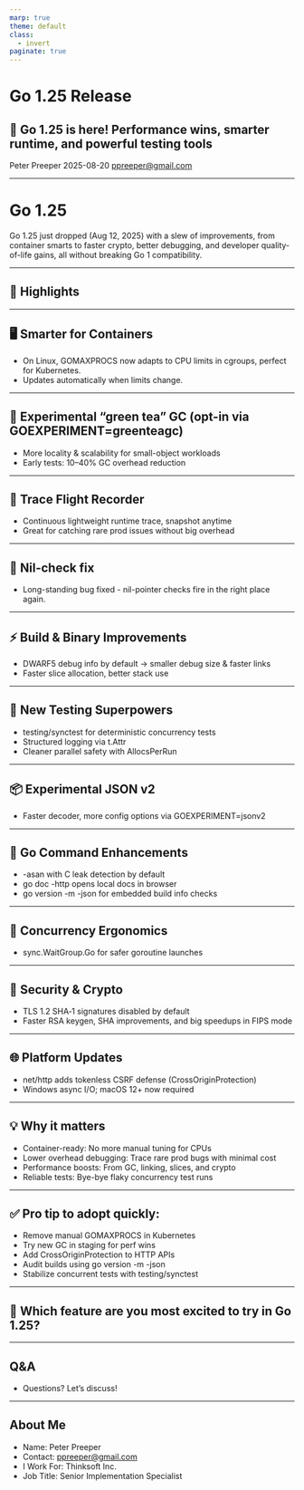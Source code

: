 ```yaml
---
marp: true
theme: default
class:
  - invert
paginate: true
---
```


<style>
section {
  padding-bottom: 20%;
}
</style>

# Go 1.25 Release

## 🚀 Go 1.25 is here! Performance wins, smarter runtime, and powerful testing tools

Peter Preeper
2025-08-20
ppreeper@gmail.com

---

# Go 1.25

Go 1.25 just dropped (Aug 12, 2025) with a slew of improvements, from container smarts to faster crypto, better debugging, and developer quality-of-life gains, all without breaking Go 1 compatibility.

---

## 🔹 Highlights

---

## 🖥 Smarter for Containers

- On Linux, GOMAXPROCS now adapts to CPU limits in cgroups, perfect for Kubernetes.
- Updates automatically when limits change.

---

## 🧹 Experimental “green tea” GC (opt-in via GOEXPERIMENT=greenteagc)

- More locality & scalability for small-object workloads
- Early tests: 10–40% GC overhead reduction

---

## 📡 Trace Flight Recorder

- Continuous lightweight runtime trace, snapshot anytime
- Great for catching rare prod issues without big overhead

---

## 🐛 Nil-check fix

- Long-standing bug fixed - nil-pointer checks fire in the right place again.

---

## ⚡ Build & Binary Improvements

- DWARF5 debug info by default → smaller debug size & faster links
- Faster slice allocation, better stack use

---

## 🧪 New Testing Superpowers

- testing/synctest for deterministic concurrency tests
- Structured logging via t.Attr
- Cleaner parallel safety with AllocsPerRun

---

## 📦 Experimental JSON v2

- Faster decoder, more config options via GOEXPERIMENT=jsonv2

---

## 🔧 Go Command Enhancements

- -asan with C leak detection by default
- go doc -http opens local docs in browser
- go version -m -json for embedded build info checks

---

## 👥 Concurrency Ergonomics

- sync.WaitGroup.Go for safer goroutine launches

---

## 🔐 Security & Crypto

- TLS 1.2 SHA‑1 signatures disabled by default
- Faster RSA keygen, SHA improvements, and big speedups in FIPS mode

---

## 🌐 Platform Updates

- net/http adds tokenless CSRF defense (CrossOriginProtection)
- Windows async I/O; macOS 12+ now required

---

## 💡 Why it matters

- Container-ready: No more manual tuning for CPUs
- Lower overhead debugging: Trace rare prod bugs with minimal cost
- Performance boosts: From GC, linking, slices, and crypto
- Reliable tests: Bye-bye flaky concurrency test runs

---

## ✅ Pro tip to adopt quickly:

- Remove manual GOMAXPROCS in Kubernetes
- Try new GC in staging for perf wins
- Add CrossOriginProtection to HTTP APIs
- Audit builds using go version -m -json
- Stabilize concurrent tests with testing/synctest

---

## 💬 Which feature are you most excited to try in Go 1.25?

---

## Q&A

- Questions? Let’s discuss!

---

## About Me

- Name: Peter Preeper
- Contact: ppreeper@gmail.com
- I Work For: Thinksoft Inc.
- Job Title: Senior Implementation Specialist
